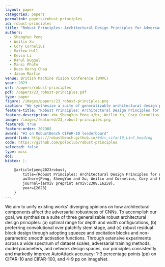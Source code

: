 ```yaml
---
layout: paper
categories: papers
permalink: papers/robust-principles
id: robust-principles
title: "Robust Principles: Architectural Design Principles for Adversarially Robust CNNs"
authors:
  - ShengYun Peng
  - Weilin Xu
  - Cory Cornelius
  - Mattew Hull
  - Kevin Li
  - Rahul Duggal
  - Mansi Phute
  - Duen Horng Chau
  - Jason Martin
venue: British Machine Vision Conference (BMVC)
year: 2023
url: /papers/robust-principles
pdf: /papers/23_robust-principles.pdf
type: paper
figure: /images/papers/23_robust-principles.png
caption: "We synthesize a suite of generalizable architectural design principles to robustify CNNs, spanning a network’s macro and micro designs: (A) optimal range for depth and width configurations, (B) preferring convolutional over patchify stem stage, and (C) robust residual block design by adopting squeeze and excitation blocks, and non-parametric smooth activation functions. The principles consis- tently and markedly improve AutoAttack accuracy for CIFAR-10, CIFAR-100, and ImageNet over the wide spectrum of AT methods, model parameters, and network design spaces."
feature-title: "Robust Principles: Architectural Design Principles for Adversarially Robust CNNs"
feature-description: <b> ShengYun Peng </b>, Weilin Xu, Cory Cornelius, Mattew Hull, Kevin Li, Rahul Duggal, Mansi Phute, Duen Horng Chau, Jason Martin
image: /images/featured/23_robust-principles.png
featured: true
feature-order: 202308
award: "#1 on RobustBench CIFAR-10 leaderboard"
award-link: https://robustbench.github.io/#div_cifar10_Linf_heading
code: https://github.com/poloclub/robust-principles
selected: false
type: misc
doi: 
bibtex: |-

    @article{peng2023robust,
        title={Robust Principles: Architectural Design Principles for Adversarially Robust CNNs},
        author={Peng, ShengYun and Xu, Weilin and Cornelius, Cory and Hull, Matthew and Li, Kevin and Duggal, Rahul and Phute, Mansi and Martin, Jason and Chau, Duen Horng},
        journal={arXiv preprint arXiv:2308.16258},
        year={2023}
    }
---
```


We aim to unify existing works' diverging opinions on how architectural components affect the adversarial robustness of CNNs. To accomplish our goal, we synthesize a suite of three generalizable robust architectural design principles: (a) optimal range for depth and width configurations, (b) preferring convolutional over patchify stem stage, and (c) robust residual block design through adopting squeeze and excitation blocks and non-parametric smooth activation functions. Through extensive experiments across a wide spectrum of dataset scales, adversarial training methods, model parameters, and network design spaces, our principles consistently and markedly improve AutoAttack accuracy: 1-3 percentage points (pp) on CIFAR-10 and CIFAR-100, and 4-9 pp on ImageNet.